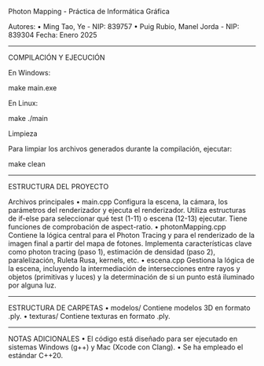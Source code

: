 Photon Mapping - Práctica de Informática Gráfica

Autores:
    •    Ming Tao, Ye - NIP: 839757
    •    Puig Rubio, Manel Jorda - NIP: 839304
Fecha: Enero 2025

---
COMPILACIÓN Y EJECUCIÓN

En Windows:

make
main.exe

En Linux:

make
./main

Limpieza

Para limpiar los archivos generados durante la compilación, ejecutar:

make clean


---
ESTRUCTURA DEL PROYECTO

Archivos principales
    •    main.cpp
Configura la escena, la cámara, los parámetros del renderizador y ejecuta el renderizador. Utiliza estructuras de if-else para seleccionar qué test (1-11) o escena (12-13) ejecutar. Tiene funciones de comprobación de aspect-ratio.
    •    photonMapping.cpp
Contiene la lógica central para el Photon Tracing y para el renderizado de la imagen final a partir del mapa de fotones. Implementa características clave como photon tracing (paso 1), estimación de densidad (paso 2), paralelización, Ruleta Rusa, kernels, etc.
    •    escena.cpp
Gestiona la lógica de la escena, incluyendo la intermediación de intersecciones entre rayos y objetos (primitivas y luces) y la determinación de si un punto está iluminado por alguna luz.


---
ESTRUCTURA DE CARPETAS
    •    modelos/
Contiene modelos 3D en formato .ply.
    •    texturas/
Contiene texturas en formato .ply.


---
NOTAS ADICIONALES
    •    El código está diseñado para ser ejecutado en sistemas Windows (g++) y Mac (Xcode con Clang).
    •    Se ha empleado el estándar C++20.

